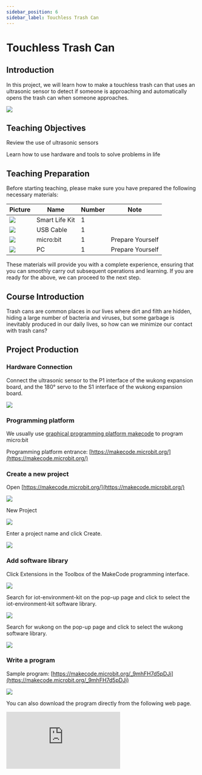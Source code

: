 ```yaml
---
sidebar_position: 6
sidebar_label: Touchless Trash Can
---
```


# Touchless Trash Can

## Introduction

In this project, we will learn how to make a touchless trash can that uses an ultrasonic sensor to detect if someone is approaching and automatically opens the trash can when someone approaches.

![](https://wiki-media-ef.oss-cn-hongkong.aliyuncs.com/docs/microbit/wisdom-life/microbit-smart-life-kit/images/case-06-01.png)

## Teaching Objectives

Review the use of ultrasonic sensors

Learn how to use hardware and tools to solve problems in life

## Teaching Preparation

Before starting teaching, please make sure you have prepared the following necessary materials:

| **Picture** | **Name** | **Number** | **Note** |
| --- | --- | --- | --- |
| ![](https://wiki-media-ef.oss-cn-hongkong.aliyuncs.com/docs/microbit/wisdom-life/microbit-smart-life-kit/images/microbit-smart-life-kit.png) | Smart Life Kit | 1 |  |
| ![](https://wiki-media-ef.oss-cn-hongkong.aliyuncs.com/docs/microbit/interesting-case/cutebot-fun-football-game-kit/cases-libraries/images/USB-data-cable.png) | USB Cable | 1 |   |
| ![](https://wiki-media-ef.oss-cn-hongkong.aliyuncs.com/docs/microbit/interesting-case/cutebot-fun-football-game-kit/cases-libraries/images/microbit.png) | micro:bit | 1 | Prepare Yourself |
| ![](https://wiki-media-ef.oss-cn-hongkong.aliyuncs.com/docs/microbit/interesting-case/cutebot-fun-football-game-kit/cases-libraries/images/pc.png) | PC | 1 | Prepare Yourself |

These materials will provide you with a complete experience, ensuring that you can smoothly carry out subsequent operations and learning. If you are ready for the above, we can proceed to the next step.

## Course Introduction

Trash cans are common places in our lives where dirt and filth are hidden, hiding a large number of bacteria and viruses, but some garbage is inevitably produced in our daily lives, so how can we minimize our contact with trash cans?

## Project Production

### Hardware Connection

Connect the ultrasonic sensor to the P1 interface of the wukong expansion board, and the 180° servo to the S1 interface of the wukong expansion board.

![](https://wiki-media-ef.oss-cn-hongkong.aliyuncs.com/docs/microbit/wisdom-life/microbit-smart-life-kit/images/case-06-02.png)

### Programming platform

We usually use [graphical programming platform makecode](https://makecode.microbit.org/) to program micro:bit

Programming platform entrance: [https://makecode.microbit.org/](https://makecode.microbit.org/)

### Create a new project

Open [https://makecode.microbit.org/](https://makecode.microbit.org/)

![](https://wiki-media-ef.oss-cn-hongkong.aliyuncs.com/docs/microbit/interesting-case/cutebot-fun-football-game-kit/cases-libraries/images/makecode.png)

New Project

![](https://wiki-media-ef.oss-cn-hongkong.aliyuncs.com/docs/microbit/interesting-case/cutebot-fun-football-game-kit/cases-libraries/images/makecode-new-project-01.png)

Enter a project name and click Create.

![](https://wiki-media-ef.oss-cn-hongkong.aliyuncs.com/docs/microbit/interesting-case/cutebot-fun-football-game-kit/cases-libraries/images/makecode-new-project-02.png)

### Add software library

Click Extensions in the Toolbox of the MakeCode programming interface.

![](https://wiki-media-ef.oss-cn-hongkong.aliyuncs.com/docs/microbit/interesting-case/classroom-science-pack/images/classroom-science-pack-add-extensions-02.png)

Search for iot-environment-kit on the pop-up page and click to select the iot-environment-kit software library.


![](https://wiki-media-ef.oss-cn-hongkong.aliyuncs.com/docs/microbit/interesting-case/classroom-science-pack/images/classroom-science-pack-add-extensions-03.png)

Search for wukong on the pop-up page and click to select the wukong software library.

![](https://wiki-media-ef.oss-cn-hongkong.aliyuncs.com/docs/microbit/interesting-case/classroom-science-pack/images/classroom-science-pack-add-extensions-04.png)

### Write a program

Sample program: [https://makecode.microbit.org/_9mhFH7d5pDJi](https://makecode.microbit.org/_9mhFH7d5pDJi)

![](https://wiki-media-ef.oss-cn-hongkong.aliyuncs.com/docs/microbit/wisdom-life/microbit-smart-life-kit/images/case-06-03.png)

You can also download the program directly from the following web page.

<div
    style={{
        position: 'relative',
        paddingBottom: '60%',
        overflow: 'hidden',
    }}
>
    <iframe
        src="https://makecode.microbit.org/_9mhFH7d5pDJi"
        frameborder="0"
        sandbox="allow-popups allow-forms allow-scripts allow-same-origin"
        style={{
            position: 'absolute',
            width: '100%',
            height: '100%',
        }}
    />
</div>




### How to download the program to micro:bit?

Use a USB cable to connect PC and micro:bit V2.

![](https://wiki-media-ef.oss-cn-hongkong.aliyuncs.com/docs/microbit/interesting-case/microbit-smart-climate-kit/cases-libraries/images/connect-microbit.gif)

After the connection is successful, a drive named `MICROBIT` will be recognized on the computer.

![](https://wiki-media-ef.oss-cn-hongkong.aliyuncs.com/docs/microbit/interesting-case/microbit-smart-climate-kit/cases-libraries/images/microbit-drive.png)

Click ![](https://wiki-media-ef.oss-cn-hongkong.aliyuncs.com/docs/microbit/interesting-case/microbit-smart-climate-kit/cases-libraries/images/download-01.png) in the lower left corner and select `Connect Device`.

![](https://wiki-media-ef.oss-cn-hongkong.aliyuncs.com/docs/microbit/interesting-case/microbit-smart-climate-kit/cases-libraries/images/download-02.png)

Click![](https://wiki-media-ef.oss-cn-hongkong.aliyuncs.com/docs/microbit/interesting-case/microbit-smart-climate-kit/cases-libraries/images/download-03.png)。

![](https://wiki-media-ef.oss-cn-hongkong.aliyuncs.com/docs/microbit/interesting-case/microbit-smart-climate-kit/cases-libraries/images/download-04.png)

Click![](https://wiki-media-ef.oss-cn-hongkong.aliyuncs.com/docs/microbit/interesting-case/microbit-smart-climate-kit/cases-libraries/images/download-05.png)。

![](https://wiki-media-ef.oss-cn-hongkong.aliyuncs.com/docs/microbit/interesting-case/microbit-smart-climate-kit/cases-libraries/images/download-06.png)


In the pop-up window, select `BBC micro:bit CMSIS-DAP`, and then select Connect. At this point, our micro:bit has been successfully connected.

![](https://wiki-media-ef.oss-cn-hongkong.aliyuncs.com/docs/microbit/interesting-case/microbit-smart-climate-kit/cases-libraries/images/download-07.png)

Click Downloader.

![](https://wiki-media-ef.oss-cn-hongkong.aliyuncs.com/docs/microbit/interesting-case/microbit-smart-climate-kit/cases-libraries/images/download-08.png)

### result

When someone approaches the touch-free trash can, the trash can automatically opens its lid.

**For demonstration purposes, materials not included in the set were used in the result display, such as wooden houses, water cups, etc.**

![](https://wiki-media-ef.oss-cn-hongkong.aliyuncs.com/i18n/en/docusaurus-plugin-content-docs/current/microbit/wisdom-life/microbit-smart-life-kit/5.gif)

## Expand knowledge

**Advantages of Smart Trash Cans**
As an emerging household product, smart trash cans have many significant advantages over traditional trash cans:

Automatic sensor lid opening: Smart trash cans are usually equipped with infrared sensors. When a person's hand or object approaches, the lid will automatically open, avoiding manual contact and making it more hygienic and convenient.

Automatic packaging and bag changing: Some smart trash cans have the function of automatically packing garbage bags, making it convenient for users to change garbage bags and keep the trash can clean.

Classification tips and education: Smart trash cans can guide users to correctly classify garbage through voice or screen prompts, helping to improve the public's environmental awareness and garbage classification knowledge.

Data collection and analysis: Some smart trash cans can collect usage data to help managers understand the type and quantity of garbage and optimize the garbage disposal process.

Energy saving and environmental protection: The design of smart trash cans focuses on energy saving. They are usually battery-powered, have low power consumption, and have good sealing performance, reducing odor and mosquito problems.

Improve efficiency: The automatic lid opening function of smart trash cans can speed up garbage placement and improve the cleaning efficiency of public areas.

Beautiful design: Smart trash cans tend to be more modern and beautiful in appearance design, and can be integrated into different homes or public environments.

Reduce odor: Smart trash cans usually have good sealing properties, which can prevent the odor of garbage from dispersing and keep the environment fresh.

Intelligent sterilization: Some high-end smart trash cans have sterilization functions, which can reduce the growth of bacteria and protect users’ health.

Community publicity: Smart trash cans can also be used as community publicity tools to carry out environmental protection publicity and information notifications through voice broadcasts and other methods.

These advantages of smart trash cans make them an important tool to improve the quality of life and promote environmental protection. However, they also have some disadvantages, such as the need for regular battery replacement, high adaptability to the environment, and possible cost issues. However, with the advancement of technology and reduction of costs, these shortcomings are gradually being overcome.
